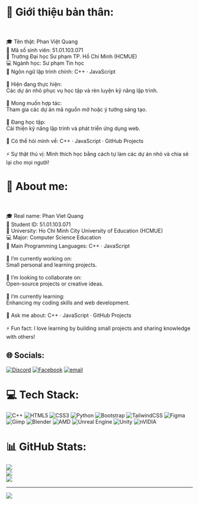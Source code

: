 # 💫 Giới thiệu bản thân:
<br><br>🎓 Tên thật: Phan Việt Quang<br>📘 Mã số sinh viên: 51.01.103.071<br>🏫 Trường Đại học Sư phạm TP. Hồ Chí Minh (HCMUE)<br>💻 Ngành học: Sư phạm Tin học<br>🧠 Ngôn ngữ lập trình chính: C++ · JavaScript<br><br>🔭 Hiện đang thực hiện:<br>Các dự án nhỏ phục vụ học tập và rèn luyện kỹ năng lập trình.<br><br>🤝 Mong muốn hợp tác:<br>Tham gia các dự án mã nguồn mở hoặc ý tưởng sáng tạo.<br><br>🌱 Đang học tập: <br>Cải thiện kỹ năng lập trình và phát triển ứng dụng web.<br><br>💬 Có thể hỏi mình về: C++ · JavaScript · GitHub Projects<br><br>⚡ Sự thật thú vị: Mình thích học bằng cách tự làm các dự án nhỏ và chia sẻ lại cho mọi người!<br>
# 💫 About me:
<br><br>🎓 Real name: Phan Viet Quang<br>📘 Student ID: 51.01.103.071<br>🏫 University: Ho Chi Minh City University of Education (HCMUE)<br>💻 Major: Computer Science Education<br>🧠 Main Programming Languages: C++ · JavaScript<br><br>🔭 I’m currently working on:<br>Small personal and learning projects.<br><br>🤝 I’m looking to collaborate on:<br>Open-source projects or creative ideas.<br><br>🌱 I’m currently learning:<br>Enhancing my coding skills and web development.<br><br>💬 Ask me about: C++ · JavaScript · GitHub Projects<br><br>⚡ Fun fact: I love learning by building small projects and sharing knowledge with others!


## 🌐 Socials:
[![Discord](https://img.shields.io/badge/Discord-%237289DA.svg?logo=discord&logoColor=white)](https://discord.gg/wuenghyper) [![Facebook](https://img.shields.io/badge/Facebook-%231877F2.svg?logo=Facebook&logoColor=white)](https://facebook.com/hyperphann) [![email](https://img.shields.io/badge/Email-D14836?logo=gmail&logoColor=white)](mailto:ruaoliverr@gmail.com) 

# 💻 Tech Stack:
![C++](https://img.shields.io/badge/c++-%2300599C.svg?style=for-the-badge&logo=c%2B%2B&logoColor=white) ![HTML5](https://img.shields.io/badge/html5-%23E34F26.svg?style=for-the-badge&logo=html5&logoColor=white) ![CSS3](https://img.shields.io/badge/css3-%231572B6.svg?style=for-the-badge&logo=css3&logoColor=white) ![Python](https://img.shields.io/badge/python-3670A0?style=for-the-badge&logo=python&logoColor=ffdd54) ![Bootstrap](https://img.shields.io/badge/bootstrap-%238511FA.svg?style=for-the-badge&logo=bootstrap&logoColor=white) ![TailwindCSS](https://img.shields.io/badge/tailwindcss-%2338B2AC.svg?style=for-the-badge&logo=tailwind-css&logoColor=white) ![Figma](https://img.shields.io/badge/figma-%23F24E1E.svg?style=for-the-badge&logo=figma&logoColor=white) ![Gimp](https://img.shields.io/badge/Gimp-657D8B?style=for-the-badge&logo=gimp&logoColor=FFFFFF) ![Blender](https://img.shields.io/badge/blender-%23F5792A.svg?style=for-the-badge&logo=blender&logoColor=white) ![AMD](https://img.shields.io/badge/AMD-%23000000.svg?style=for-the-badge&logo=amd&logoColor=white) ![Unreal Engine](https://img.shields.io/badge/unrealengine-%23313131.svg?style=for-the-badge&logo=unrealengine&logoColor=white) ![Unity](https://img.shields.io/badge/unity-%23000000.svg?style=for-the-badge&logo=unity&logoColor=white) ![nVIDIA](https://img.shields.io/badge/nVIDIA-%2376B900.svg?style=for-the-badge&logo=nVIDIA&logoColor=white)
# 📊 GitHub Stats:
![](https://github-readme-stats.vercel.app/api?username=HyperHz&theme=transparent&hide_border=false&include_all_commits=false&count_private=false)<br/>
![](https://nirzak-streak-stats.vercel.app/?user=HyperHz&theme=transparent&hide_border=false)<br/>
![](https://github-readme-stats.vercel.app/api/top-langs/?username=HyperHz&theme=transparent&hide_border=false&include_all_commits=false&count_private=false&layout=compact)

---
[![](https://visitcount.itsvg.in/api?id=HyperHz&icon=0&color=0)](https://visitcount.itsvg.in)

<!-- Proudly created with GPRM ( https://gprm.itsvg.in ) -->
